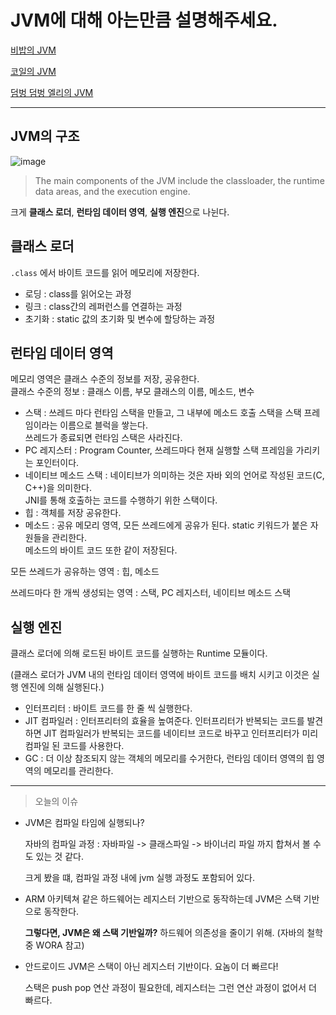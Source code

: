 # JVM에 대해 아는만큼 설명해주세요.

[비밥의 JVM](bebop.md)

[코일의 JVM](coyle-jvm.md)

[덤벙 덤벙 엘리의 JVM](elly-jvm.md)



---

## JVM의 구조

![image](https://user-images.githubusercontent.com/13347548/83965962-7499a600-a8f2-11ea-828e-f95d70be01cc.png)

>  The main components of the JVM include the classloader, the runtime data areas, and the execution engine.

크게 **클래스 로더**, **런타임 데이터 영역**, **실행 엔진**으로 나뉜다.



## 클래스 로더 

`.class` 에서 바이트 코드를 읽어 메모리에 저장한다.

- 로딩 : class를 읽어오는 과정
- 링크 : class간의 레퍼런스를 연결하는 과정
- 초기화 : static 값의 초기화 및 변수에 할당하는 과정



## 런타임 데이터 영역

메모리 영역은 클래스 수준의 정보를 저장, 공유한다.  
클래스 수준의 정보 : 클래스 이름, 부모 클래스의 이름, 메소드, 변수



- 스택 : 쓰레드 마다 런타임 스택을 만들고, 그 내부에 메소드 호출 스택을 스택 프레임이라는 이름으로 블럭을 쌓는다.  
  쓰레드가 종료되면 런타임 스택은 사라진다.
- PC 레지스터 : Program Counter, 쓰레드마다 현재 실행할 스택 프레임을 가리키는 포인터이다.
- 네이티브 메소드 스택 : 네이티브가 의미하는 것은 자바 외의 언어로 작성된 코드(C, C++)을 의미한다.  
  JNI를 통해 호출하는 코드를 수행하기 위한 스택이다.
- 힙 : 객체를 저장 공유한다.
- 메소드 : 공유 메모리 영역, 모든 쓰레드에게 공유가 된다. static 키워드가 붙은 자원들을 관리한다.  
  메소드의 바이트 코드 또한 같이 저장된다.



모든 쓰레드가 공유하는 영역 : 힙, 메소드

쓰레드마다 한 개씩 생성되는 영역 : 스택, PC 레지스터, 네이티브 메소드 스택



## 실행 엔진

클래스 로더에 의해 로드된 바이트 코드를 실행하는 Runtime 모듈이다.

(클래스 로더가 JVM 내의 런타임 데이터 영역에 바이트 코드를 배치 시키고 이것은 실행 엔진에 의해 실행된다.)

- 인터프리터 : 바이트 코드를 한 줄 씩 실행한다.
- JIT 컴파일러 : 인터프리터의 효율을 높여준다. 인터프리터가 반복되는 코드를 발견하면 JIT 컴파일러가 반복되는 코드를 네이티브 코드로 바꾸고 인터프리터가 미리 컴파일 된 코드를 사용한다.
- GC : 더 이상 참조되지 않는 객체의 메모리를 수거한다, 런타임 데이터 영역의 힙 영역의 메모리를 관리한다.



---







> 오늘의 이슈

- JVM은 컴파일 타임에 실행되나?

  자바의 컴파일 과정 : 자바파일 -> 클래스파일 -> 바이너리 파일 까지 합쳐서 볼 수도 있는 것 같다.

  크게 봤을 떄, 컴파일 과정 내에 jvm 실행 과정도 포함되어 있다.

- ARM 아키텍쳐 같은 하드웨어는 레지스터 기반으로 동작하는데 JVM은 스택 기반으로 동작한다.

  **그렇다면, JVM은 왜 스택 기반일까?** 하드웨어 의존성을 줄이기 위해. (자바의 철학 중 WORA 참고)

- 안드로이드 JVM은 스택이 아닌 레지스터 기반이다. 요놈이 더 빠르다!

  스택은 push pop 연산 과정이 필요한데, 레지스터는 그런 연산 과정이 없어서 더 빠르다.


